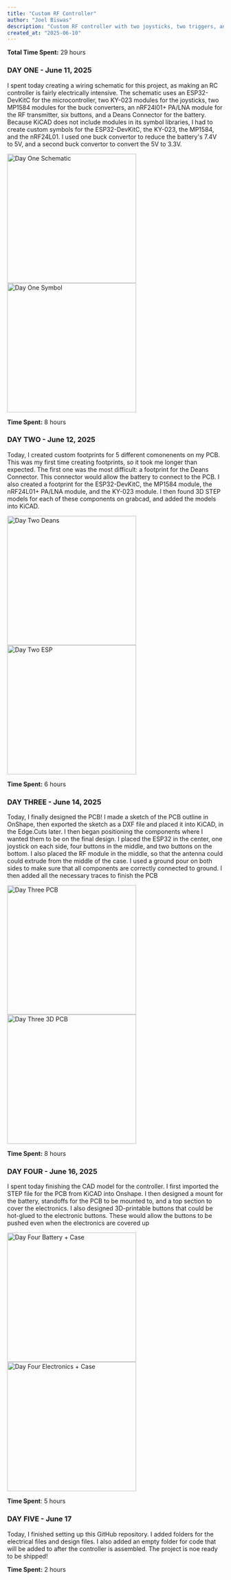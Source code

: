 ```yaml
---
title: "Custom RF Controller"
author: "Joel Biswas"
description: "Custom RF controller with two joysticks, two triggers, and four buttons"
created_at: "2025-06-10"
---
```


**Total Time Spent:** 29 hours

### DAY ONE - June 11, 2025
I spent today creating a wiring schematic for this project, as making an RC controller is fairly electrically intensive. The schematic uses an ESP32-DevKitC for the microcontroller, two KY-023 modules for the joysticks, two MP1584 modules for the buck converters, an nRF24l01+ PA/LNA module for the RF transmitter, six buttons, and a Deans Connector for the battery. Because KiCAD does not include modules in its symbol libraries, I had to create custom symbols for the ESP32-DevKitC, the KY-023, the MP1584, and the nRF24L01. I used one buck convertor to reduce the battery's 7.4V to 5V, and a second buck convertor to convert the 5V to 3.3V.

<img src="https://github.com/user-attachments/assets/f783ed2a-6049-492f-ae0b-d9b525c104f8" alt="Day One Schematic" height="300"/>
<img src="https://github.com/user-attachments/assets/984a7c78-9517-4194-9075-0ddf7ee34ff8" alt="Day One Symbol" height="300"/>

**Time Spent:** 8 hours

### DAY TWO - June 12, 2025
Today, I created custom footprints for 5 different comonenents on my PCB. This was my first time creating footprints, so it took me longer than expected. The first one was the most difficult: a footprint for the Deans Connector. This connector would allow the battery to connect to the PCB. I also created a footprint for the ESP32-DevKitC, the MP1584 module, the nRF24L01+ PA/LNA module, and the KY-023 module. I then found 3D STEP models for each of these components on grabcad, and added the models into KiCAD.

<img src="https://github.com/user-attachments/assets/a480dcd4-bda7-4800-8cf6-c664cf602fdf" alt="Day Two Deans" height="300"/>
<img src="https://github.com/user-attachments/assets/707123ff-6d25-4457-84df-0916481dd952" alt="Day Two ESP" height="300"/>

**Time Spent:** 6 hours

### DAY THREE - June 14, 2025
Today, I finally designed the PCB! I made a sketch of the PCB outline in OnShape, then exported the sketch as a DXF file and placed it into KiCAD, in the Edge.Cuts later. I then began positioning the components where I wanted them to be on the final design. I placed the ESP32 in the center, one joystick on each side, four buttons in the middle, and two buttons on the bottom. I also placed the RF module in the middle, so that the antenna could could extrude from the middle of the case. I used a ground pour on both sides to make sure that all components are correctly connected to ground. I then added all the necessary traces to finish the PCB

<img src="https://github.com/user-attachments/assets/3f4cd480-b6be-442b-8109-4eccb07a5b20" alt="Day Three PCB" height="300"/>
<img src="https://github.com/user-attachments/assets/04cf4a6b-b6dd-450a-85aa-4e1c75919d5c" alt="Day Three 3D PCB" height="300"/>

**Time Spent:** 8 hours

### DAY FOUR - June 16, 2025
I spent today finishing the CAD model for the controller. I first imported the STEP file for the PCB from KiCAD into Onshape. I then designed a mount for the battery, standoffs for the PCB to be mounted to, and a top section to cover the electronics. I also designed 3D-printable buttons that could be hot-glued to the electronic buttons. These would allow the buttons to be pushed even when the electronics are covered up

<img src="https://github.com/user-attachments/assets/d933da8e-647f-4e0b-9904-76ed739f1bcd" alt="Day Four Battery + Case" height="300"/>
<img src="https://github.com/user-attachments/assets/f88cbae0-1811-4eb4-b524-ecdc657caca3" alt="Day Four Electronics + Case" height="300"/>


**Time Spent**: 5 hours

### DAY FIVE - June 17
Today, I finished setting up this GitHub repository. I added folders for the electrical files and design files. I also added an empty folder for code that will be added to after the controller is assembled. The project is noe ready to be shipped!

**Time Spent:** 2 hours
